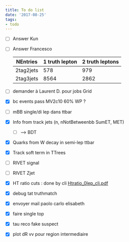 ```yaml
---
title: To do list
date: '2017-08-25'
tags:
- todo
---
```

* [ ] Answer Kun
* [ ] Answer Francesco

    | NEntries  | 1 truth lepton | 2 truth leptons |
    | --------- | -------------- | --------------- |
    | 2tag2jets | 578            | 979             |
    | 2tag3jets | 8564           | 2862            |


* [ ] demander à Laurent D. pour jobs Grid
* [x] bc events pass MV2c10 60% WP ?
* [ ] mBB single/di lep dans ttbar
* [x] Info from track jets (n, nNotBetweenbb SumET, MET) 
  * [ ] --> BDT
* [x] Quarks from W decay in semi-lep ttbar
* [x] Track soft term in TTrees
* [ ] RIVET signal
* [ ] RIVET Zjet
* [x] HT ratio cuts : done by cli [Htratio_0lep_cli.pdf](quiver-file-url/A1EFAC745DDF3AC01398CA055FDF7A01.pdf)
* [x] debug tat truthmatch
* [x] envoyer mail paolo carlo elisabeth
* [x] faire single top
* [x] tau reco fake suspect
* [x] plot dR vv pour region intermediaire


